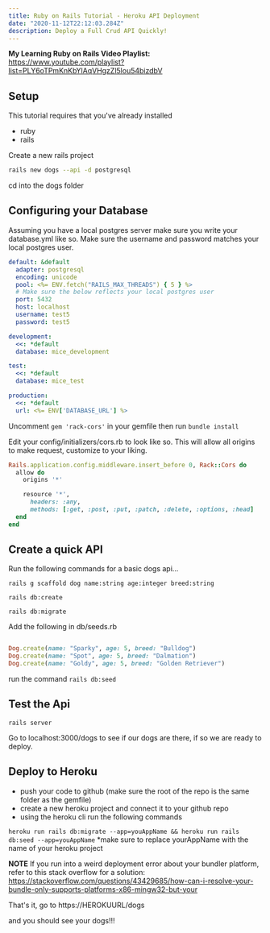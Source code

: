 ```yaml
---
title: Ruby on Rails Tutorial - Heroku API Deployment
date: "2020-11-12T22:12:03.284Z"
description: Deploy a Full Crud API Quickly!
---
```


**My Learning Ruby on Rails Video Playlist:** https://www.youtube.com/playlist?list=PLY6oTPmKnKbYlAqVHgzZl5lou54bizdbV

## Setup

This tutorial requires that you've already installed

- ruby
- rails

Create a new rails project

```bash
rails new dogs --api -d postgresql
```

cd into the dogs folder

## Configuring your Database

Assuming you have a local postgres server make sure you write your database.yml like so. Make sure the username and password matches your local postgres user.

```yml
default: &default
  adapter: postgresql
  encoding: unicode
  pool: <%= ENV.fetch("RAILS_MAX_THREADS") { 5 } %>
  # Make sure the below reflects your local postgres user
  port: 5432
  host: localhost
  username: test5
  password: test5

development:
  <<: *default
  database: mice_development

test:
  <<: *default
  database: mice_test

production:
  <<: *default
  url: <%= ENV['DATABASE_URL'] %>
```

Uncomment `gem 'rack-cors'` in your gemfile then run `bundle install`

Edit your config/initializers/cors.rb to look like so. This will allow all origins to make request, customize to your liking.

```ruby
Rails.application.config.middleware.insert_before 0, Rack::Cors do
  allow do
    origins '*'

    resource '*',
      headers: :any,
      methods: [:get, :post, :put, :patch, :delete, :options, :head]
  end
end
```

## Create a quick API

Run the following commands for a basic dogs api...

```rails g scaffold dog name:string age:integer breed:string```

```rails db:create```

```rails db:migrate```

Add the following in db/seeds.rb

```ruby

Dog.create(name: "Sparky", age: 5, breed: "Bulldog")
Dog.create(name: "Spot", age: 5, breed: "Dalmation")
Dog.create(name: "Goldy", age: 5, breed: "Golden Retriever")

```

run the command ```rails db:seed```

## Test the Api

```rails server```

Go to localhost:3000/dogs to see if our dogs are there, if so we are ready to deploy.

## Deploy to Heroku

- push your code to github (make sure the root of the repo is the same folder as the gemfile)
- create a new heroku project and connect it to your github repo
- using the heroku cli run the following commands

```heroku run rails db:migrate --app=youAppName && heroku run rails db:seed --app=youAppName```
*make sure to replace yourAppName with the name of your heroku project

**NOTE** If you run into a weird deployment error about your bundler platform, refer to this stack overflow for a solution: https://stackoverflow.com/questions/43429685/how-can-i-resolve-your-bundle-only-supports-platforms-x86-mingw32-but-your

That's it, go to https://HEROKUURL/dogs

and you should see your dogs!!!
